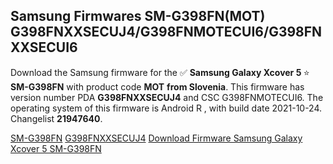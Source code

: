 <h2>Samsung Firmwares SM-G398FN(MOT) G398FNXXSECUJ4/G398FNMOTECUI6/G398FNXXSECUI6</h2>
Download the Samsung firmware for the ✅ <strong>Samsung Galaxy Xcover 5 </strong> ⭐ <strong>SM-G398FN</strong> with product code <strong>MOT</strong> <strong> from Slovenia</strong>. This firmware has version number PDA <strong>G398FNXXSECUJ4</strong> and CSC G398FNMOTECUI6. The operating system of this firmware is Android R , with build date 2021-10-24. Changelist <strong>21947640</strong>.


[SM-G398FN](https://samfirm.shop/samsung/model/SM-G398FN)
[G398FNXXSECUJ4](https://samfirm.shop/samsung/pda/G398FNXXSECUJ4)
[Download Firmware Samsung Galaxy Xcover 5 SM-G398FN](https://samfirm.shop/samsung/firmware/467703)

